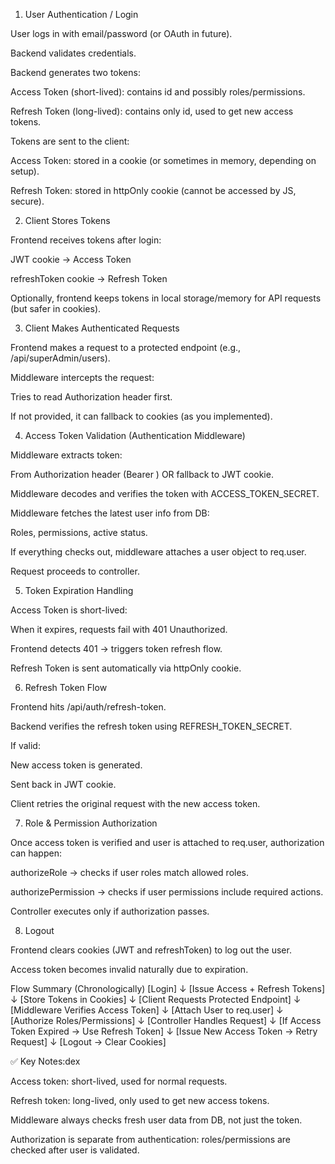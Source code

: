 1. User Authentication / Login

User logs in with email/password (or OAuth in future).

Backend validates credentials.

Backend generates two tokens:

Access Token (short-lived): contains id and possibly roles/permissions.

Refresh Token (long-lived): contains only id, used to get new access tokens.

Tokens are sent to the client:

Access Token: stored in a cookie (or sometimes in memory, depending on setup).

Refresh Token: stored in httpOnly cookie (cannot be accessed by JS, secure).

2. Client Stores Tokens

Frontend receives tokens after login:

JWT cookie → Access Token

refreshToken cookie → Refresh Token

Optionally, frontend keeps tokens in local storage/memory for API requests (but safer in cookies).

3. Client Makes Authenticated Requests

Frontend makes a request to a protected endpoint (e.g., /api/superAdmin/users).

Middleware intercepts the request:

Tries to read Authorization header first.

If not provided, it can fallback to cookies (as you implemented).

4. Access Token Validation (Authentication Middleware)

Middleware extracts token:

From Authorization header (Bearer <token>)
OR fallback to JWT cookie.

Middleware decodes and verifies the token with ACCESS_TOKEN_SECRET.

Middleware fetches the latest user info from DB:

Roles, permissions, active status.

If everything checks out, middleware attaches a user object to req.user.

Request proceeds to controller.

5. Token Expiration Handling

Access Token is short-lived:

When it expires, requests fail with 401 Unauthorized.

Frontend detects 401 → triggers token refresh flow.

Refresh Token is sent automatically via httpOnly cookie.

6. Refresh Token Flow

Frontend hits /api/auth/refresh-token.

Backend verifies the refresh token using REFRESH_TOKEN_SECRET.

If valid:

New access token is generated.

Sent back in JWT cookie.

Client retries the original request with the new access token.

7. Role & Permission Authorization

Once access token is verified and user is attached to req.user, authorization can happen:

authorizeRole → checks if user roles match allowed roles.

authorizePermission → checks if user permissions include required actions.

Controller executes only if authorization passes.

8. Logout

Frontend clears cookies (JWT and refreshToken) to log out the user.

Access token becomes invalid naturally due to expiration.

Flow Summary (Chronologically)
[Login]
↓
[Issue Access + Refresh Tokens]
↓
[Store Tokens in Cookies]
↓
[Client Requests Protected Endpoint]
↓
[Middleware Verifies Access Token]
↓
[Attach User to req.user]
↓
[Authorize Roles/Permissions]
↓
[Controller Handles Request]
↓
[If Access Token Expired → Use Refresh Token]
↓
[Issue New Access Token → Retry Request]
↓
[Logout → Clear Cookies]

✅ Key Notes:dex

Access token: short-lived, used for normal requests.

Refresh token: long-lived, only used to get new access tokens.

Middleware always checks fresh user data from DB, not just the token.

Authorization is separate from authentication: roles/permissions are checked after user is validated.
